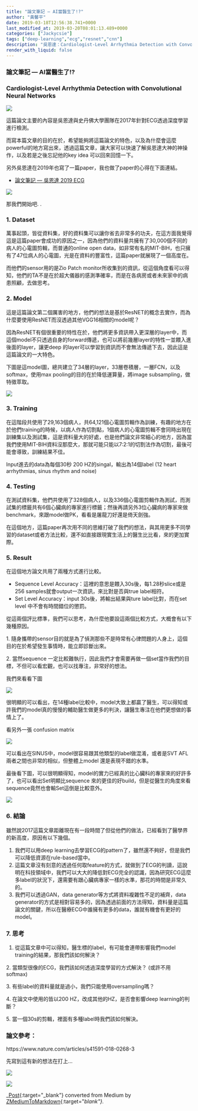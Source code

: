 ```yaml
---
title: "論文筆記 — AI當醫生了!?"
author: "黃馨平"
date: 2019-03-18T12:56:38.741+0000
last_modified_at: 2019-03-20T08:01:13.489+0000
categories: ["Jackycsie"]
tags: ["deep-learning","ecg","resnet","cnn"]
description: "吳恩達：Cardiologist-Level Arrhythmia Detection with Convolutional Neural Networks"
render_with_liquid: false
---
```


### 論文筆記 — AI當醫生了\!?
### Cardiologist\-Level Arrhythmia Detection with Convolutional Neural Networks


![](https://miro.medium.com/max/1400/1*b2l0MySNKbN6fAz5QNKZ1Q.jpeg)


這篇論文主要的內容是吳恩達與史丹佛大學團隊在2017年針對ECG透過深度學習進行檢測。

而寫本篇文章的目的在於，希望能夠將這篇論文的特色，以及為什麼會這麼powerful的地方寫出來，透過這篇文章，讓大家可以快速了解吳恩達大神的神操作，以及若是之後忘記他的key idea 可以回來回憶一下。

另外吳恩達在2019年也寫了一篇paper，我也做了paper的心得在下面連結。
- [論文筆記 — 吳恩達 2019 ECG](../a5b03aed9cb8/)



![](https://miro.medium.com/max/1400/1*CZgrdp1rMR5GMx_I6kDZ4Q.gif)


那我們開始吧\. \.
### 1\. Dataset

萬事起頭，皆從資料集，好的資料集可以讓你省去非常多的功夫，在這方面我覺得這是這篇paper會成功的原因之一，因為他們的資料量共擁有了30,000個不同的病人的心電圖剪輯，而普通的online open data，如非常有名的MIT\-BIH，也只擁有了47位病人的心電圖，光是在資料的豐富性，這篇paper就展現了一個高度在。

而他們的sensor用的是Zio Patch monitor所收集到的資訊，從這個角度看可以得知，他們的TA不是在於超大儀器的感測準確率，而是在各病房或者未來家中的病患照顧，去做思考。
### 2\. Model

這是這篇論文第二個厲害的地方，他們的想法是基於ResNET的概念去實作，而為什麼要使用ResNET而沒透過其他VGG16相關的model呢？

因為ResNET有個很重要的特性在於，他們將更多資訊帶入更深層的layer中，而這個model不只透過自身的forward傳遞，也可以將前幾層layer的特性一並餵入進後面的layer，讓更deep 的layer可以學習到資訊而不會無法傳遞下去，因此這是這篇論文的一大特色。

下圖是這model圖，總共建立了34層的layer，33層卷積層，一層FCN，以及softmax，使用max pooling的目的在於降低運算量，將image subsampling，做特徵萃取。


![](https://miro.medium.com/max/1400/1*GH77ULsBqlTDVG25x3IxTA.jpeg)

### 3\. Training

在這階段共使用了29,163個病人，共64,121個心電圖剪輯作為訓練，有趣的地方在於他們training的時候，以病人作為切割點，1個病人的心電圖剪輯不會同時出現在訓練集以及測試集，這是資料量大的好處，也是他們論文非常細心的地方，因為當我們使用MIT\-BIH資料沒那麼大，那就可能只能以7:2:1的切割法作為切割，最後可能會導致，訓練結果不佳。

Input進去的data為每個30秒 200 HZ的singal，輸出為14個label \(12 heart arrhythmias, sinus rhythm and noise\)
### 4\. Testing

在測試資料集，他們共使用了328個病人，以及336個心電圖剪輯作為測試，而測試集的標籤共有6個心臟病的專家進行標籤；然後再請另外3位心臟病的專家來做benchmark，來跟model做PK，看看是屠龍刀好還是倚天劍強。

在這個地方，這篇paper再次用不同的思維打破了我們的想法，與其用更多不同學習的dataset或者方法比較，還不如直接跟現實生活上的醫生比比看，來的更加實際。
### 5\. Result

在這個地方論文共用了兩種方式進行比較。
- Sequence Level Accuracy：這裡的意思是餵入30s後，每1\.28秒slice或是256 samples就會output一次資訊，來比對是否與true label相符。
- Set Level Accuracy：input 30s後，將輸出結果與ture label比對，而在set level 中不會有時間錯位的懲罰。


從這兩個評比標準，我們可以思考，為什麼他要設這兩個比較方式，大概會有以下幾種原因。

1\. 隨身攜帶的sensor目的就是為了偵測那些不是時常有心律問題的人身上，這個目的在於希望發生事情時，能立即診斷出來。

2\. 當然sequence 一定比較難執行，因此我們才會需要再做一個set當作我們的目標，不但可以看宏觀，也可以找專注，非常好的想法。

我們來看看下圖


![](https://miro.medium.com/max/1400/1*cMwhq8d3pC-lhLIZ7Zscug.jpeg)


很明顯的可以看出，在14種label比較中，model大致上都贏了醫生，可以得知或許我們的model真的慢慢的輔助醫生做更多的判決，讓醫生專注在他們更想做的事情上了。

看另外一張 confusion matrix


![](https://miro.medium.com/max/1400/1*X4delaSVGhKcfcq4AYsWcQ.jpeg)


可以看出在SINUS中，model很容易跟其他類型的label做混淆，或者是SVT AFL兩者之間也非常的相似，但整體上model 還是表現不錯的水準。

最後看下圖，可以很明顯得知，model的實力已經真的比心臟科的專家來的好許多了，也可以看出Set明顯比sequence 來的更佳的好build，但是從醫生的角度來看sequence竟然也會輸Set這倒是比較意外。


![](https://miro.medium.com/max/1400/1*-Xw3hkgeGBFfJ435_AG3RA.jpeg)

### 6\. 結論

雖然說2017這篇文章距離現在有一段時間了但從他們的做法，已經看到了醫學界的新高度，原因有以下幾個。
1. 我們可以用deep learning去學習ECG的pattern了，雖然還不夠好，但是我們可以降低資源在rule\-based當中。
2. 這篇文章沒有刻意的透過任何取feature的方式，就做到了ECG的判讀，這說明在科技領域中，我們可以大大的降低對ECG完全的認識，因為研究ECG這麼多label的狀況下，還需要有跟心臟病專家一樣的水準，那花的時間是非常久的。
3. 我們可以透過GAN，data generator等方式將資料複雜性不足的補齊，data generator的方式是相對容易多的，因為透過前面的方法得知，資料量是這篇論文的關鍵，所以在醫療ECG中誰擁有更多的data，誰就有機會有更好的model。

### 7\. 思考
1. 從這篇文章中可以得知，醫生標的label，有可能會連帶影響我們model training的結果，那我們該如何解決？


2\. 當類型很像的ECG，我們該如何透過深度學習的方式解決？ \(或許不用softmax\)

3\. 有些label的資料量就是過小，我們只能使用oversampling嗎？

4\. 在論文中使用的皆以200 HZ，改成其他的HZ，是否會影響deep learning的判斷？

5\. 當一個30s的剪輯，裡面有多種label時我們該如何解決。
### 論文參考：

https://www\.nature\.com/articles/s41591\-018\-0268\-3

先寫到這有新的想法在打上…


![](https://miro.medium.com/max/1400/1*cRBDm1L4tt_YZmtreY3h8w.jpeg)



![](https://miro.medium.com/max/1400/1*Ws_ClhAegrjcowMfs1EhIQ.png)




_[Post](https://medium.com/jacky-life/%E8%AB%96%E6%96%87%E7%AD%86%E8%A8%98-ai%E7%95%B6%E9%86%AB%E7%94%9F%E4%BA%86-d5cf73ef27c8){:target="_blank"} converted from Medium by [ZMediumToMarkdown](https://github.com/ZhgChgLi/ZMediumToMarkdown){:target="_blank"}._

